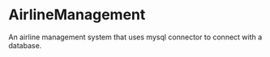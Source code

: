 # AirlineManagement
An airline management system that uses mysql connector to connect with a database.
